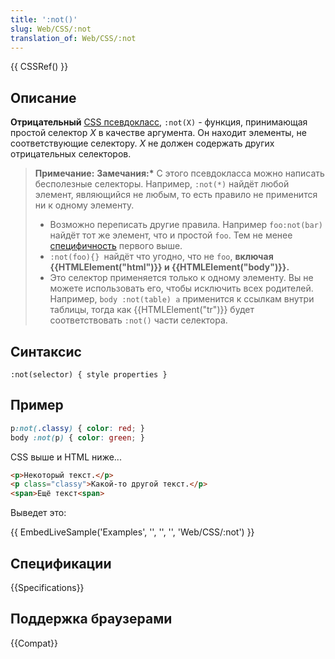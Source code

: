 ```yaml
---
title: ':not()'
slug: Web/CSS/:not
translation_of: Web/CSS/:not
---
```

{{ CSSRef() }}

## Описание

**Отрицательный** [CSS псевдокласс](/ru/docs/CSS/Pseudo-classes), `:not(X)` - функция, принимающая простой селектор _X_ в качестве аргумента. Он находит элементы, не соответствующие селектору. _X_ не должен содержать других отрицательных селекторов.

> **Примечание:** **Замечания:\*** С этого псевдокласса можно написать бесполезные селекторы. Например, `:not(*)` найдёт любой элемент, являющийся не любым, то есть правило не применится ни к одному элементу.
>
> - Возможно переписать другие правила. Например `foo:not(bar)` найдёт тот же элемент, что и простой `foo`. Тем не менее [специфичность](/ru/docs/CSS/Specificity) первого выше.
> - `:not(foo){} `найдёт что угодно, что не `foo`, **включая {{HTMLElement("html")}} и {{HTMLElement("body")}}.**
> - Это селектор применяется только к одному элементу. Вы не можете использовать его, чтобы исключить всех родителей. Например, `body :not(table) a` применится к ссылкам внутри таблицы, тогда как {{HTMLElement("tr")}} будет соответствовать `:not()` части селектора.

## Синтаксис

    :not(selector) { style properties }

## Пример

```css
p:not(.classy) { color: red; }
body :not(p) { color: green; }
```

CSS выше и HTML ниже...

```html
<p>Некоторый текст.</p>
<p class="classy">Какой-то другой текст.</p>
<span>Ещё текст<span>
```

Выведет это:

{{ EmbedLiveSample('Examples', '', '', '', 'Web/CSS/:not') }}

## Спецификации

{{Specifications}}

## Поддержка браузерами

{{Compat}}
